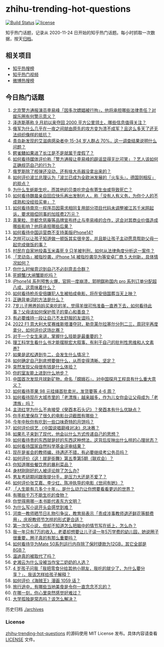 # zhihu-trending-hot-questions

[![Build Status](https://github.com/justjavac/zhihu-trending-hot-questions/workflows/ci/badge.svg?branch=master)](https://github.com/justjavac/zhihu-trending-hot-questions/actions)
[![license](https://img.shields.io/github/license/justjavac/zhihu-trending-hot-questions)](https://github.com/justjavac/zhihu-trending-hot-questions/blob/master/LICENSE)

知乎热门话题，记录从 2020-11-24 日开始的知乎热门话题。每小时抓取一次数据，按天[归档](./archives)。

## 相关项目

- [知乎热搜榜](https://github.com/justjavac/zhihu-trending-top-search)
- [知乎热门视频](https://github.com/justjavac/zhihu-trending-hot-video)
- [微博热搜榜](https://github.com/justjavac/weibo-trending-hot-search)

## 今日热门话题

<!-- BEGIN -->
<!-- 最后更新时间 Mon Sep 12 2022 07:14:18 GMT+0800 (China Standard Time) -->

1. [北京警方通报演员李易峰「因多次嫖娼被行拘」，他将承担哪些法律责任？对娱乐圈有何警示意义？](https://www.zhihu.com/question/552955239)
1. [泽连斯基称 9 月初以来夺回 2000 平方公里领土，哪些信息值得关注？](https://www.zhihu.com/question/552911591)
1. [俄军为什么几乎在一夜之间就由原先的攻方变为溃不成军？且这么多天了还无法组织像样的抵抗？](https://www.zhihu.com/question/552927699)
1. [青岛新发现的艾滋病感染者中 15-34 岁人群占 70%，这一调查结果说明什么问题？](https://www.zhihu.com/question/552465680)
1. [鳄雀鳝如果进了长江是不是就属于度假了？](https://www.zhihu.com/question/550267687)
1. [如何看待媒体评价称「警方通报让李易峰的辟谣显得无比可笑」？艺人该如何正确规范自己的行为？](https://www.zhihu.com/question/552959153)
1. [俄罗斯除了核弹还没动，还有啥大杀器没拿出来的？](https://www.zhihu.com/question/528041805)
1. [如何评价波兰总理认为「波兰已成为全欧洲发展的『火车头』，德国则相反」的观点？](https://www.zhihu.com/question/552894501)
1. [为什么生蚝能生吃，而其他的贝类吃完会有寄生虫或导致死亡？](https://www.zhihu.com/question/30932704)
1. [如何看待魏晨亲自回应快乐再出发制片人，称「没有人有义务，为你个人的不成熟和没经验买单」？](https://www.zhihu.com/question/552914141)
1. [如何看待南京一程序员因需求相同复用部分项目代码未调整被江苏千米网起诉，要求赔偿同事的加班费2万元？](https://www.zhihu.com/question/552316518)
1. [真果粒、京都念慈庵等品牌宣布终止与李易峰的合作，这会对其商业价值造成哪些影响？他将承担哪些后果？](https://www.zhihu.com/question/552957890)
1. [如何看待中国运营商不支持美版iPhone14?](https://www.zhihu.com/question/552477455)
1. [怎样可以让孩子知道做一顿饭其实很辛苦，并且能让孩子主动愿意帮助父母一起完成做饭的事？](https://www.zhihu.com/question/551873208)
1. [村民在自家地投毒玉米毒死 9 只羊被判刑，如何从法律角度分析这一案件？](https://www.zhihu.com/question/552736460)
1. [「灵动岛」被指抄袭，iPhone 14 被指抄袭华为等安卓厂商 5 大创新，具体情况如何？](https://www.zhihu.com/question/552895022)
1. [你什么时候意识到自己不必刻意去合群？](https://www.zhihu.com/question/552516976)
1. [死螃蟹/大闸蟹能吃吗？](https://www.zhihu.com/question/294330296)
1. [iPhone14 系列预售火爆，官网一度崩溃，郭明錤称国内 pro 系列订单分配超八成，这意味着什么？](https://www.zhihu.com/question/552712878)
1. [如何看待枪杀安倍嫌犯人生被拍成电影，将在安倍国葬当天上映？](https://www.zhihu.com/question/552752249)
1. [正确背单词的方法是什么？](https://www.zhihu.com/question/24113539)
1. [7岁儿子圈养妈妈买来吃的羊，觉得羊很可怜准备一直养下去，如何看待此事？父母该如何保护孩子的童心和善良？](https://www.zhihu.com/question/552362959)
1. [有必要维持一段让自己𣎴太舒服的友谊吗？](https://www.zhihu.com/question/543608032)
1. [2022 F1 意大利大奖赛维斯塔潘夺冠，勒克莱尔拉塞尔分列二三，周冠宇再度拿分，如何评价这场比赛？](https://www.zhihu.com/question/553002847)
1. [对于一个女生来讲，掌握什么技能是最重要的？](https://www.zhihu.com/question/551842769)
1. [理工科学生看什么书才能摆脱宏大叙事，有利于自己的批判性思维和人文素养?](https://www.zhihu.com/question/530106529)
1. [如果是武松遇到牛二，会发生什么情况？](https://www.zhihu.com/question/544092165)
1. [如何确定自己到底想要做什么，从而变得清晰、坚定？](https://www.zhihu.com/question/552088348)
1. [突然发现父母很有钱是什么体验？](https://www.zhihu.com/question/352137902)
1. [你的室友能上进到什么地步？](https://www.zhihu.com/question/279532105)
1. [中国首次发现月球新矿物，命名「嫦娥石」，对中国探月工程具有什么重大意义？](https://www.zhihu.com/question/552540465)
1. [如何看待苹果 98 元挂绳首批卖光，发货要等 4-6 周？](https://www.zhihu.com/question/552902429)
1. [如何看待现在大城市里的「老漂族」越来越多，作为儿女你会让父母成为「老漂族」吗？](https://www.zhihu.com/question/552801596)
1. [主流红学为什么不肯接受《癸酉本石头记》？癸酉本有什么优缺点？](https://www.zhihu.com/question/496095431)
1. [你手机里保存了很久的电影台词截图有哪些？](https://www.zhihu.com/question/326412127)
1. [今年中秋你有吃到一些口味奇特的月饼吗？](https://www.zhihu.com/question/550563409)
1. [如何评价综艺 《中国说唱巅峰对决》总决赛？](https://www.zhihu.com/question/552709133)
1. [如果孔子来到了现代，他会以什么方式传递自己的思想？](https://www.zhihu.com/question/552689630)
1. [如何看待贵的东西就是好的东西这种想法，这背后反映出什么样的心理状态？](https://www.zhihu.com/question/552756375)
1. [如何看待国家自然科学基金评审结果？](https://www.zhihu.com/question/552418988)
1. [现在是省会的教师编，待遇还不错，有必要继续考公务员吗？](https://www.zhihu.com/question/550120380)
1. [如何评价《这！就是街舞》第五季第5期（联欢会）？](https://www.zhihu.com/question/552705478)
1. [你知道哪些餐饮界的暴利菜品？](https://www.zhihu.com/question/430100068)
1. [身材刚刚好的人被评论胖了怎么办?](https://www.zhihu.com/question/410237596)
1. [男友考研期间跟我提分手，是压力大还是不爱了？](https://www.zhihu.com/question/550835132)
1. [如何评价张艾嘉、李少红、陈冲执导的电影《世间有她》？](https://www.zhihu.com/question/550326681)
1. [「人生能有几多个十年」，是什么动力让你想要看看更远的世界？](https://www.zhihu.com/question/552585610)
1. [有哪些千万不能生吃的食物？](https://www.zhihu.com/question/530607793)
1. [你觉得用哪一本书能代表东方文明？](https://www.zhihu.com/question/552272683)
1. [为什么写小说开头会感觉到难？](https://www.zhihu.com/question/306865761)
1. [河南一教师晒节日礼物引争议，教育局表示「责成涉事教师退还鲜花等额费用」，庆祝教师节怎样的形式更合适？](https://www.zhihu.com/question/552892098)
1. [第一次写小说，但却不知道怎么把脑中的情节写在纸上，怎么办？](https://www.zhihu.com/question/267311813)
1. [我一年只有7万的收入，老婆却想要让儿子读一年5万学费的幼儿园，她说圈子很重要，圈子真的有那么重要吗？](https://www.zhihu.com/question/394245131)
1. [如何看待华为Mate 50系列运行内存除了保时捷款为12GB，其它全部是8GB？](https://www.zhihu.com/question/552102588)
1. [温迪真的被取代了吗？](https://www.zhihu.com/question/516117674)
1. [史湘云为什么没被当作宝二奶奶的人选？](https://www.zhihu.com/question/24265415)
1. [4 岁孩子问我「我把零食分给其他小朋友，我吃的就少了，为什么要分享？」，我该怎样给孩子解释？](https://www.zhihu.com/question/551997176)
1. [如何评价《海贼王》漫画 1059 话？](https://www.zhihu.com/question/552074024)
1. [旅行途中，有哪些当地美食是令你一直念念不忘的？](https://www.zhihu.com/question/442356039)
1. [在哪一刻，你心里突然感觉好难过？](https://www.zhihu.com/question/65259752)
1. [大学孤独是常态吗？该怎么解决？](https://www.zhihu.com/question/352108873)

<!-- END -->

历史归档 [./archives](./archives)

### License

[zhihu-trending-hot-questions](https://github.com/justjavac/zhihu-trending-hot-questions)
的源码使用 MIT License 发布。具体内容请查看 [LICENSE](./LICENSE) 文件。
